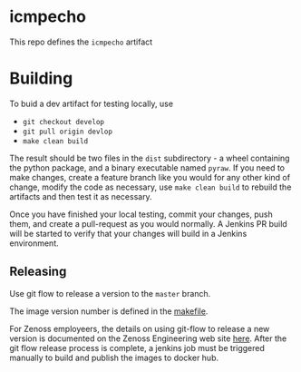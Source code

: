 # icmpecho
This repo defines the `icmpecho` artifact

# Building
To buid a dev artifact for testing locally, use
  * `git checkout develop`
  * `git pull origin devlop`
  * `make clean build`

The result should be two files in the `dist` subdirectory - a wheel containing the python package,
and a binary executable named `pyraw`.
If you need to make changes, create a feature branch like you would for any other kind of change, modify the
code as necessary, use `make clean build` to rebuild the artifacts and then test it as necessary.

Once you have finished your local testing, commit your changes, push them, and create a pull-request as you would
normally. A Jenkins PR build will be started to verify that your changes will build in
a Jenkins environment.

## Releasing

Use git flow to release a version to the `master` branch.

The image version number is defined in the [makefile](./makefile).

For Zenoss employeers, the details on using git-flow to release a new version is documented on the Zenoss Engineering 
web site [here](https://sites.google.com/a/zenoss.com/engineering/home/faq/developer-patterns/using-git-flow).
After the git flow release process is complete, a jenkins job must be triggered manually to build and publish the images to docker hub. 
